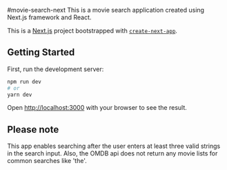 #movie-search-next
This is a movie search application created using Next.js framework and React.

This is a [Next.js](https://nextjs.org/) project bootstrapped with [`create-next-app`](https://github.com/zeit/next.js/tree/canary/packages/create-next-app).

## Getting Started

First, run the development server:

```bash
npm run dev
# or
yarn dev
```

Open [http://localhost:3000](http://localhost:3000) with your browser to see the result.

## Please note
This app enables searching after the user enters at least three valid strings in the search input.
Also, the OMDB api does not return any movie lists for common searches like 'the'.
